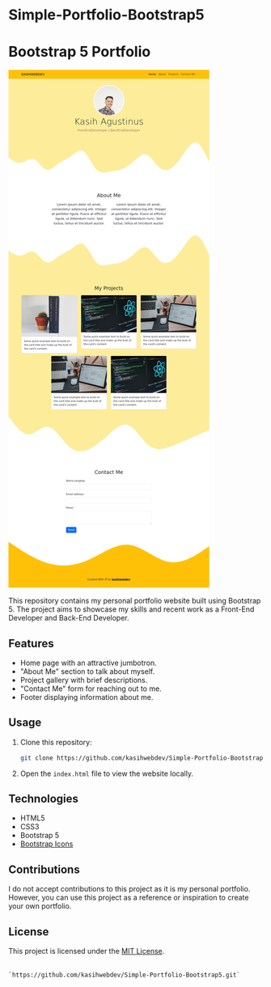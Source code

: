 # Simple-Portfolio-Bootstrap5

# Bootstrap 5 Portfolio

![Portfolio Preview](img/ssweb.png)

This repository contains my personal portfolio website built using Bootstrap 5. The project aims to showcase my skills and recent work as a Front-End Developer and Back-End Developer.

## Features

- Home page with an attractive jumbotron.
- "About Me" section to talk about myself.
- Project gallery with brief descriptions.
- "Contact Me" form for reaching out to me.
- Footer displaying information about me.

## Usage

1. Clone this repository:

   ```bash
   git clone https://github.com/kasihwebdev/Simple-Portfolio-Bootstrap5.git
   ```

2. Open the `index.html` file to view the website locally.

## Technologies

- HTML5
- CSS3
- Bootstrap 5
- [Bootstrap Icons](https://icons.getbootstrap.com/)

## Contributions

I do not accept contributions to this project as it is my personal portfolio. However, you can use this project as a reference or inspiration to create your own portfolio.

## License

This project is licensed under the [MIT License](LICENSE).
```

`https://github.com/kasihwebdev/Simple-Portfolio-Bootstrap5.git`
